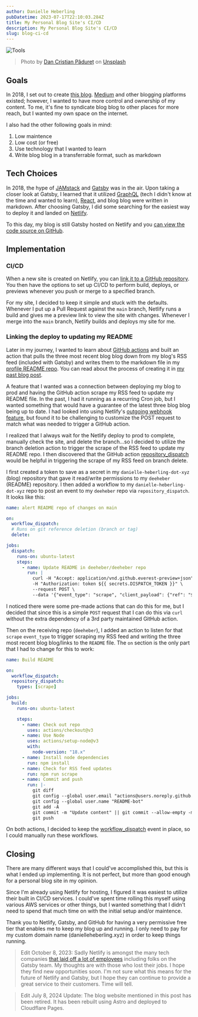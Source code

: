 ```yaml
---
author: Danielle Heberling
pubDatetime: 2023-07-17T22:10:03.284Z
title: My Personal Blog Site's CI/CD
description: My Personal Blog Site's CI/CD
slug: blog-ci-cd
---
```


![Tools](/assets/tools.jpg)

> Photo by <a href="https://unsplash.com/@dancristianpaduret?utm_source=unsplash&utm_medium=referral&utm_content=creditCopyText">Dan Cristian Pădureț</a> on <a href="https://unsplash.com/photos/XC7lc8biINg?utm_source=unsplash&utm_medium=referral&utm_content=creditCopyText">Unsplash</a>

## Goals

In 2018, I set out to create [this blog](https://www.danielleheberling.xyz/). [Medium](https://medium.com/) and other blogging platforms existed; however, I wanted to have more control and ownership of my content. To me, it's fine to syndicate blog blog to other places for more reach, but I wanted my own space on the internet.

I also had the other following goals in mind:

1. Low maintence
2. Low cost (or free)
3. Use technology that I wanted to learn
4. Write blog blog in a transferrable format, such as markdown

## Tech Choices

In 2018, the hype of [JAMstack](https://jamstack.org/) and [Gatsby](https://www.gatsbyjs.com/) was in the air. Upon taking a closer look at Gatsby, I learned that it utilized [GraphQL](https://graphql.org/) (tech I didn't know at the time and wanted to learn), [React](https://react.dev/), and blog blog were written in markdown. After choosing Gatsby, I did some searching for the easiest way to deploy it and landed on [Netlify](https://www.netlify.com/).

To this day, my blog is still Gatsby hosted on Netlify and you [can view the code source on GitHub](https://github.com/deeheber/danielle-heberling-dot-xyz).

## Implementation

### CI/CD

When a new site is created on Netlify, you can [link it to a GitHub repository](https://docs.netlify.com/configure-builds/repo-permissions-linking/#link-a-git-repository). You then have the options to set up CI/CD to perform build, deploys, or previews whenever you push or merge to a specified branch.

For my site, I decided to keep it simple and stuck with the defaults. Whenever I put up a Pull Request against the `main` branch, Netlify runs a build and gives me a preview link to view the site with changes. Whenever I merge into the `main` branch, Netlify builds and deploys my site for me.

### Linking the deploy to updating my README

Later in my journey, I wanted to learn about [GitHub actions](https://github.com/features/actions) and built an action that pulls the three most recent blog blog down from my blog's RSS feed (included with Gatsby) and writes them to the markdown file in my [profile README repo](https://docs.github.com/en/account-and-profile/setting-up-and-managing-your-github-profile/customizing-your-profile/managing-your-profile-readme). You can read about the process of creating it in [my past blog post](https://www.danielleheberling.xyz/blog/github-actions/).

A feature that I wanted was a connection between deploying my blog to prod and having the GitHub action scrape my RSS feed to update my README file. In the past, I had it running as a recurring Cron job, but I wanted something that would have a guarantee of the latest three blog blog being up to date. I had looked into using Netlify's [outgoing webhook feature](https://docs.netlify.com/site-deploys/notifications/#outgoing-webhooks), but found it to be challenging to customize the POST request to match what was needed to trigger a GitHub action.

I realized that I always wait for the Netlify deploy to prod to complete, manually check the site, and delete the branch...so I decided to utilize the branch deletion action to trigger the scrape of the RSS feed to update my README repo. I then discovered that the GitHub action [repository_dispatch](https://docs.github.com/en/actions/using-workflows/triggering-a-workflow#triggering-a-workflow-from-a-workflow) would be helpful in triggering the scrape of my RSS feed on branch delete.

I first created a token to save as a secret in my `danielle-heberling-dot-xyz` (blog) repository that gave it read/write permissions to my `deeheber` (README) repository. I then added a workflow to my `danielle-heberling-dot-xyz` repo to post an event to my `deeheber` repo via `repository_dispatch`. It looks like this:

```yaml
name: alert README repo of changes on main

on:
  workflow_dispatch:
  # Runs on git reference deletion (branch or tag)
  delete:

jobs:
  dispatch:
    runs-on: ubuntu-latest
    steps:
      - name: Update README in deeheber/deeheber repo
        run: |
          curl -H "Accept: application/vnd.github.everest-preview+json" \
          -H "Authorization: token ${{ secrets.DISPATCH_TOKEN }}" \
          --request POST \
          --data '{"event_type": "scrape", "client_payload": {"ref": "${{ github.ref }}"}' https://api.github.com/repos/deeheber/deeheber/dispatches
```

I noticed there were some pre-made actions that can do this for me, but I decided that since this is a simple `POST` request that I can do this via `curl` without the extra dependency of a 3rd party maintained GitHub action.

Then on the receiving repo (`deeheber`), I added an action to listen for that `scrape` `event_type` to trigger scraping my RSS feed and writing the three most recent blog blog/links to the `README` file. The `on` section is the only part that I had to change for this to work:

```yaml
name: Build README

on:
  workflow_dispatch:
  repository_dispatch:
    types: [scrape]

jobs:
  build:
    runs-on: ubuntu-latest

    steps:
      - name: Check out repo
        uses: actions/checkout@v3
      - name: Use Node
        uses: actions/setup-node@v3
        with:
          node-version: "18.x"
      - name: Install node dependencies
        run: npm install
      - name: Check for RSS feed updates
        run: npm run scrape
      - name: Commit and push
        run: |-
          git diff
          git config --global user.email "actions@users.noreply.github.com"
          git config --global user.name "README-bot"
          git add -A
          git commit -m "Update content" || git commit --allow-empty -m "Empty commit"
          git push
```

On both actions, I decided to keep the [workflow_dispatch](https://docs.github.com/en/actions/using-workflows/manually-running-a-workflow) event in place, so I could manually run these workflows.

## Closing

There are many different ways that I could've accomplished this, but this is what I ended up implementing. It is not perfect, but more than good enough for a personal blog site in my opinion.

Since I'm already using Netlify for hosting, I figured it was easiest to utilize their built in CI/CD services. I could've spent time rolling this myself using various AWS services or other things, but I wanted something that I didn't need to spend that much time on with the initial setup and/or maintence.

Thank you to Netlify, Gatsby, and GitHub for having a very permissive free tier that enables me to keep my blog up and running. I only need to pay for my custom domain name (danielleheberling.xyz) in order to keep things running.

> Edit October 8, 2023:
> Sadly Netlify is amongst the many tech companies [that laid off a lot of employees](https://www.netlify.com/blog/ceo-announcement-to-the-netlify-team/) including folks on the Gatsby team. My thoughts are with those who lost their jobs. I hope they find new opportunities soon. I'm not sure what this means for the future of Netlify and Gatsby, but I hope they can continue to provide a great service to their customers. Time will tell.

> Edit July 8, 2024
> Update: The blog website mentioned in this post has been retired. It has been rebuilt using Astro and deployed to Cloudflare Pages.
